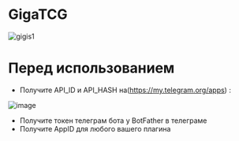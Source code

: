 # GigaTCG

![gigis1](https://github.com/WhiteHodok/GigaTCG/assets/39564937/19006005-5797-4694-84d3-ac94bf4dd3b9)


# Перед использованием 

- Получите API_ID и API_HASH на(https://my.telegram.org/apps) :

![image](https://github.com/WhiteHodok/GigaTCG/assets/39564937/96dc0cb6-0684-4a14-8038-a8b88dc97af6)


- Получите токен телеграм бота у BotFather в телеграме
- Получите AppID для любого вашего плагина 
